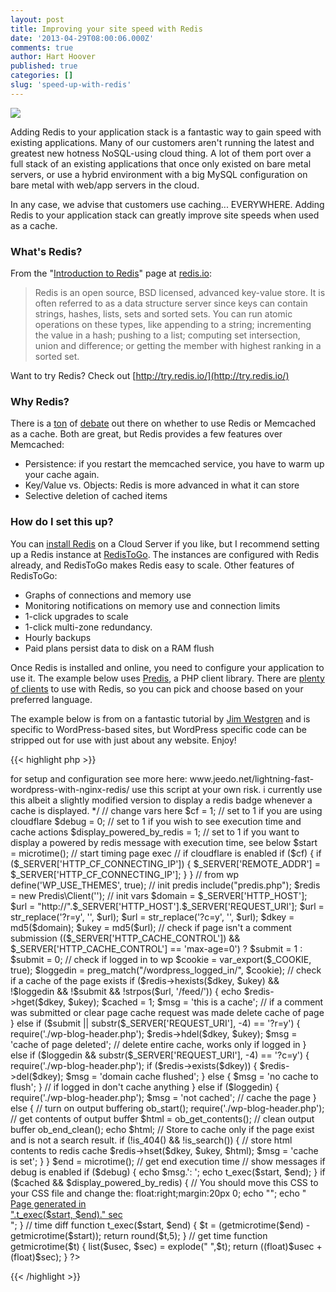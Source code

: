 ```yaml
---
layout: post
title: Improving your site speed with Redis
date: '2013-04-29T08:00:06.000Z'
comments: true
author: Hart Hoover
published: true
categories: []
slug: 'speed-up-with-redis' 
---
```


<img class='image-right' src='/blog/speed-up-with-redis/redis_logo.png'/>

Adding Redis to your application stack is a fantastic way to gain speed with existing applications. Many of our customers aren't running the latest and greatest new hotness NoSQL-using cloud thing. A lot of them port over a full stack of an existing applications that once only existed on bare metal servers, or use a hybrid environment with a big MySQL configuration on bare metal with web/app servers in the cloud.

In any case, we advise that customers use caching... EVERYWHERE. Adding Redis to your application stack can greatly improve site speeds when used as a cache.<!--more-->

### What's Redis?

From the "[Introduction to Redis](http://redis.io/topics/introduction)" page at [redis.io](http://redis.io):

> Redis is an open source, BSD licensed, advanced key-value store. It is often referred to as a data structure server since keys can contain strings, hashes, lists, sets and sorted sets. You can run atomic operations on these types, like appending to a string; incrementing the value in a hash; pushing to a list; computing set intersection, union and difference; or getting the member with highest ranking in a sorted set.

Want to try Redis? Check out [http://try.redis.io/](http://try.redis.io/)

### Why Redis?

There is a [ton](http://www.quora.com/Redis-vs-Memcached-which-one-should-I-use-for-a-web-based-application) of [debate](http://stackoverflow.com/questions/2873249/is-memcached-a-dinosaur-in-comparison-to-redis) out there on whether to use Redis or Memcached as a cache. Both are great, but Redis provides a few features over Memcached:

* Persistence: if you restart the memcached service, you have to warm up your cache again.
* Key/Value vs. Objects: Redis is more advanced in what it can store
* Selective deletion of cached items

### How do I set this up?

You can [install Redis](http://redis.io/download) on a Cloud Server if you like, but I recommend setting up a Redis instance at [RedisToGo](http://redistogo.com/). The instances are configured with Redis already, and RedisToGo makes Redis easy to scale. Other features of RedisToGo:

* Graphs of connections and memory use
* Monitoring notifications on memory use and connection limits
* 1-click upgrades to scale
* 1-click multi-zone redundancy.
* Hourly backups
* Paid plans persist data to disk on a RAM flush

Once Redis is installed and online, you need to configure your application to use it. The example below uses [Predis](https://github.com/nrk/predis/), a PHP client library. There are [plenty of clients](http://redistogo.com/documentation?language=en) to use with Redis, so you can pick and choose based on your preferred language.

The example below is from on a fantastic tutorial by [Jim Westgren](http://www.jimwestergren.com/wordpress-with-redis-as-a-frontend-cache/) and is specific to WordPress-based sites, but WordPress specific code can be stripped out for use with just about any website. Enjoy!

{{< highlight php >}}
<?php

/*
    Author: Jim Westergren & Jeedo Aquino
    File: index-with-redis.php
    Updated: 2012-10-25

    This is a redis caching system for wordpress.
    see more here: www.jimwestergren.com/wordpress-with-redis-as-a-frontend-cache/

    Originally written by Jim Westergren but improved by Jeedo Aquino.

    some caching mechanics are different from jim's script which is summarized below:

    - cached pages do not expire not unless explicitly deleted or reset
    - appending a ?c=y to a url deletes the entire cache of the domain, only works when you are logged in
    - appending a ?r=y to a url deletes the cache of that url
    - submitting a comment deletes the cache of that page
    - refreshing (f5) a page deletes the cache of that page
    - includes a debug mode, stats are displayed at the bottom most part after </html>

    for setup and configuration see more here:

    www.jeedo.net/lightning-fast-wordpress-with-nginx-redis/

    use this script at your own risk. i currently use this albeit a slightly modified version
    to display a redis badge whenever a cache is displayed.

*/

// change vars here
$cf = 1;			// set to 1 if you are using cloudflare
$debug = 0;			// set to 1 if you wish to see execution time and cache actions
$display_powered_by_redis = 1;  // set to 1 if you want to display a powered by redis message with execution time, see below

$start = microtime();   // start timing page exec

// if cloudflare is enabled
if ($cf) {
    if ($_SERVER['HTTP_CF_CONNECTING_IP']) {
        $_SERVER['REMOTE_ADDR'] = $_SERVER['HTTP_CF_CONNECTING_IP'];
    }
}

// from wp
define('WP_USE_THEMES', true);

// init predis
include("predis.php");
$redis = new Predis\Client('');

// init vars
$domain = $_SERVER['HTTP_HOST'];
$url = "http://".$_SERVER['HTTP_HOST'].$_SERVER['REQUEST_URI'];
$url = str_replace('?r=y', '', $url);
$url = str_replace('?c=y', '', $url);
$dkey = md5($domain);
$ukey = md5($url);

// check if page isn't a comment submission
(($_SERVER['HTTP_CACHE_CONTROL']) && $_SERVER['HTTP_CACHE_CONTROL'] == 'max-age=0') ? $submit = 1 : $submit = 0;

// check if logged in to wp
$cookie = var_export($_COOKIE, true);
$loggedin = preg_match("/wordpress_logged_in/", $cookie);

// check if a cache of the page exists
if ($redis->hexists($dkey, $ukey) && !$loggedin && !$submit && !strpos($url, '/feed/')) {

    echo $redis->hget($dkey, $ukey);
    $cached = 1;
    $msg = 'this is a cache';

// if a comment was submitted or clear page cache request was made delete cache of page
} else if ($submit || substr($_SERVER['REQUEST_URI'], -4) == '?r=y') {

    require('./wp-blog-header.php');
    $redis->hdel($dkey, $ukey);
    $msg = 'cache of page deleted';

// delete entire cache, works only if logged in
} else if ($loggedin && substr($_SERVER['REQUEST_URI'], -4) == '?c=y') {

    require('./wp-blog-header.php');
    if ($redis->exists($dkey)) {
        $redis->del($dkey);
        $msg = 'domain cache flushed';
    } else {
        $msg = 'no cache to flush';
    }

// if logged in don't cache anything
} else if ($loggedin) {

    require('./wp-blog-header.php');
    $msg = 'not cached';

// cache the page
} else {

    // turn on output buffering
    ob_start();

    require('./wp-blog-header.php');

    // get contents of output buffer
    $html = ob_get_contents();

    // clean output buffer
    ob_end_clean();
    echo $html;

    // Store to cache only if the page exist and is not a search result.
    if (!is_404() && !is_search()) {
        // store html contents to redis cache
        $redis->hset($dkey, $ukey, $html);
        $msg = 'cache is set';
    }
}

$end = microtime(); // get end execution time

// show messages if debug is enabled
if ($debug) {
    echo $msg.': ';
    echo t_exec($start, $end);
}

if ($cached && $display_powered_by_redis) {
	// You should move this CSS to your CSS file and change the: float:right;margin:20px 0;
	echo "<style>#redis_powered{float:right;margin:20px 0;background:url(http://images.staticjw.com/jim/3959/redis.png) 10px no-repeat #fff;border:1px solid #D7D8DF;padding:10px;width:190px;}
	#redis_powered div{width:190px;text-align:right;font:10px/11px arial,sans-serif;color:#000;}</style>";
	echo "<a href=\"http://www.jimwestergren.com/wordpress-with-redis-as-a-frontend-cache/\" style=\"text-decoration:none;\"><div id=\"redis_powered\"><div>Page generated in<br/> ".t_exec($start, $end)." sec</div></div></a>";
}

// time diff
function t_exec($start, $end) {
    $t = (getmicrotime($end) - getmicrotime($start));
    return round($t,5);
}

// get time
function getmicrotime($t) {
    list($usec, $sec) = explode(" ",$t);
    return ((float)$usec + (float)$sec);
}

?>
{{< /highlight >}}
